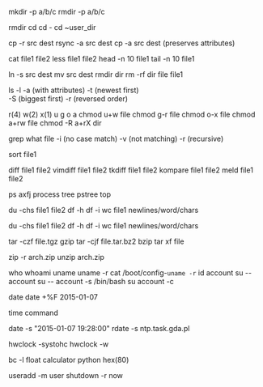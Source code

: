 mkdir -p a/b/c
rmdir -p a/b/c

rmdir
cd
cd -
cd ~user_dir

cp -r src dest
rsync -a src dest
cp -a src dest    (preserves attributes)

cat file1 file2
less file1 file2
head -n 10 file1
tail -n 10 file1

ln -s src dest
mv src dest
rmdir dir
rm -rf dir
file file1

ls -l
-a   (with attributes)
-t    (newest first)\
-S   (biggest first)
-r    (reversed order)

r(4) w(2) x(1)
u g o a
chmod u+w file
chmod g-r file
chmod o-x file
chmod a+rw file
chmod -R a+rX dir

grep what file
-i    (no case match)
-v   (not matching)
-r    (recursive)

sort file1

diff file1 file2
vimdiff file1 file2
tkdiff file1 file2
kompare file1 file2
meld file1 file2

ps axfj    process tree
pstree
top

du -chs file1 file2
df -h
df -i
wc file1   newlines/word/chars

du -chs file1 file2
df -h
df -i
wc file1   newlines/word/chars

tar -czf file.tgz   gzip
tar -cjf file.tar.bz2   bzip
tar xf file

zip -r arch.zip <files>
unzip arch.zip

who
whoami
uname
uname -r
cat /boot/config-`uname -r`
id account
su -- account
su -- account -s /bin/bash
su account -c <commnand>

date
date +%F    2015-01-07

time command

date -s "2015-01-07 19:28:00"
rdate -s ntp.task.gda.pl

hwclock -systohc
hwclock -w

bc -l    float calculator
python
hex(80)

useradd -m user
shutdown -r now


